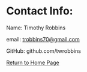 # Contact Info:


Name: Timothy Robbins

email: trobbins70@gmail.com

GitHub: github.com/twrobbins


[Return to Home Page](index.md)
